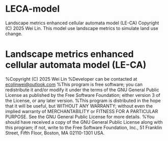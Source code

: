 # LECA-model
Landscape metrics enhanced cellular automata model (LE-CA) Copyright (C) 2025 Wei Lin. This model use landscape metrics to simulate land use change.
# Landscape metrics enhanced cellular automata model (LE-CA)
%Copyright (C) 2025 Wei Lin
%Developer can be contacted at ecolinwei@outlook.com
%This program is free software; you can redistribute it and/or modify it under the terms of the GNU General Public License as published by the Free Software Foundation; either version 3 of the License, or any later version.
%This program is distributed in the hope that it will be useful, but WITHOUT ANY WARRANTY; without even the implied warranty of MERCHANTABILITY or FITNESS FOR A PARTICULAR PURPOSE. See the GNU General Public License for more details.
%You should have received a copy of the GNU General Public License along with this program; if not, write to the Free Software Foundation, Inc., 51 Franklin Street, Fifth Floor, Boston, MA 02110-1301 USA.
